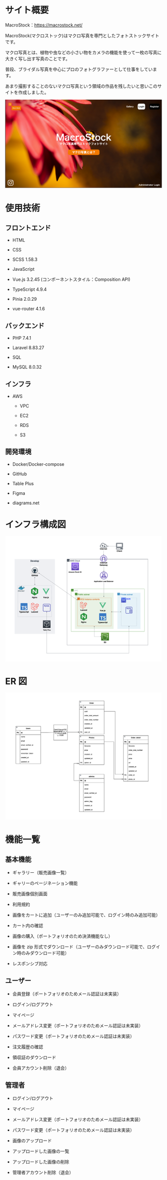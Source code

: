 # サイト概要

MacroStock：https://macrostock.net/

MacroStock(マクロストック)はマクロ写真を専門としたフォトストックサイトです。

マクロ写真とは、植物や虫などの小さい物をカメラの機能を使って一枚の写真に大きく写し出す写真のことです。

普段、ブライダル写真を中心にプロのフォトグラファーとして仕事をしています。

あまり撮影することのないマクロ写真という領域の作品を残したいと思いこのサイトを作成しました。

![](https://github.com/webyoshinobu/macrostock_laravel_vue/blob/5a769de6d02711b8a0ae4adfd5d0cbcad267ec21/top_screenshot.png)

# 使用技術

## フロントエンド

- HTML

- CSS

- SCSS 1.58.3

- JavaScript

- Vue.js 3.2.45 (コンポーネントスタイル：Composition API)

- TypeScript 4.9.4

- Pinia 2.0.29

- vue-router 4.1.6

## バックエンド

- PHP 7.4.1

- Laravel 8.83.27

- SQL

- MySQL 8.0.32

## インフラ

- AWS

  - VPC

  - EC2

  - RDS

  - S3

## 開発環境

- Docker/Docker-compose

- GitHub

- Table Plus

- Figma

- diagrams.net

# インフラ構成図

![](https://github.com/webyoshinobu/macrostock_laravel_vue/blob/ad8a24717b3ad22333fc23245e0b5663e372fee6/aws-diagram.png)

# ER 図

![](https://github.com/webyoshinobu/macrostock_laravel_vue/blob/b3856dd4a584c94f99a25392141ee80a6815b8d7/er.png)

# 機能一覧

## 基本機能

- ギャラリー（販売画像一覧）

- ギャリーのページネーション機能

- 販売画像個別画面

- 利用規約

- 画像をカートに追加（ユーザーのみ追加可能で、ログイン時のみ追加可能）

- カート内の確認

- 画像の購入（ポートフォリオのため決済機能なし）

- 画像を zip 形式でダウンロード（ユーザーのみダウンロード可能で、ログイン時のみダウンロード可能）

- レスポンシブ対応

## ユーザー

- 会員登録（ポートフォリオのためメール認証は未実装）

- ログイン/ログアウト

- マイページ

- メールアドレス変更（ポートフォリオのためメール認証は未実装）

- パスワード変更（ポートフォリオのためメール認証は未実装）

- 注文履歴の確認

- 領収証のダウンロード

- 会員アカウント削除（退会）

## 管理者

- ログイン/ログアウト

- マイページ

- メールアドレス変更（ポートフォリオのためメール認証は未実装）

- パスワード変更（ポートフォリオのためメール認証は未実装）

- 画像のアップロード

- アップロードした画像の一覧

- アップロードした画像の削除

- 管理者アカウント削除（退会）
